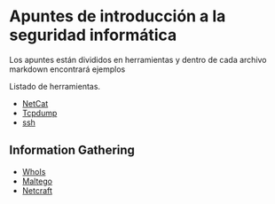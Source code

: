 # Apuntes de introducción a la seguridad informática

Los apuntes están divididos en herramientas  y dentro de cada archivo markdown encontrará ejemplos


Listado de herramientas.

- [NetCat](./netcat.md)
- [Tcpdump](./tcpdump.md)
- [ssh](./sshTunel.md)

Information Gathering
---
- [WhoIs](./whois.md)
- [Maltego](./maltego.md)
- [Netcraft](./netcraft.md)
